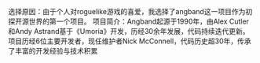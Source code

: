 选择原因：由于个人对roguelike游戏的喜爱，我选择了angband这一项目作为初探开源世界的第一个项目。
项目简介：Angband起源于1990年，由Alex Cutler和Andy Astrand基于《Umoria》开发，历经30余年发展，代码持续迭代更新。项目历经6位主要开发者，现任维护者Nick McConnell，代码历史超30年，传承了丰富的开发经验与技术积累